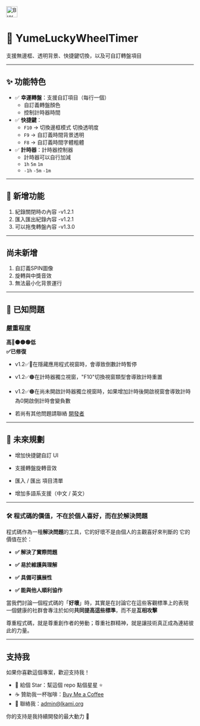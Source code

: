 <a href="https://www.buymeacoffee.com/kami_rzm" target="_blank">
  <img src="https://cdn.buymeacoffee.com/buttons/v2/default-yellow.png" alt="Buy Me A Coffee" style="height: 30px;" />
</a>


# 🎡 YumeLuckyWheelTimer                                                                                      

支援無邊框、透明背景、快捷鍵切換，以及可自訂轉盤項目

---

## ✨ 功能特色
- ✅ **幸運轉盤**：支援自訂項目（每行一個） 
  - 自訂義轉盤顏色
  - 控制計時器時間
- ✅ **快捷鍵**：  
  - `F10` → 切換邊框模式  切換透明度
  - `F9` → 自訂義時間背景透明
  - `F8` → 自訂義時間字體粗體
- ✅ **計時器**：計時器控制器
  - 計時器可以自行加減 
  - `1h` `5m` `1m`
  - `-1h` `-5m` `-1m`
---

## 🔧 新增功能
1. 紀錄關閉時の內容 -v1.2.1
2. 匯入匯出紀錄內容 -v1.2.1
3. 可以拖曳轉盤內容 -v1.3.0
---
## 尚未新增
1. 自訂義SPIN圖像
2. 旋轉與中獎音效
3. 無法最小化背景運行

---
## 🐞 已知問題
### 嚴重程度          
**高🔴🟠🟡🟢低**                      
**✅已修復**

- v1.2✅🔴在隱藏應用程式視窗時，會導致倒數計時暫停

- v1.2✅🟠在計時器獨立視窗，"F10"切換視窗類型會導致計時重置

- v1.2✅🟠在尚未開啟計時器獨立視窗時，如果增加計時後開啟視窗會導致計時為0開啟倒計時會變負數

- 若尚有其他問題請聯絡 [開發者](mailto:admin@lkami.org)

---

## 🔮 未來規劃

 - 增加快捷鍵自訂 UI

 - 支援轉盤旋轉音效

 - 匯入 / 匯出 項目清單

 - 增加多語系支援（中文 / 英文）
---
### 🛠 程式碼的價值，不在於個人喜好，而在於解決問題
程式碼作為一種**解決問題**的工具，它的好壞不是由個人的主觀喜好來判斷的
它的價值在於：

- **✅ 解決了實際問題**

- **✅ 易於維護與理解**

- **✅ 具備可擴展性**

- **✅ 能與他人順利協作**

當我們討論一個程式碼的「**好壞**」時，其實是在討論它在這些客觀標準上的表現
一個健康的社群會專注於如何**共同提高這些標準**，而不是**互相攻擊**

尊重程式碼，就是尊重創作者的勞動；尊重社群精神，就是讓技術真正成為連結彼此的力量。

---
## 支持我

如果你喜歡這個專案，歡迎支持我！

- 🌟 給個 Star：幫這個 repo 點個星星 ⭐  
- ☕ 贊助我一杯咖啡：[Buy Me a Coffee](https://buymeacoffee.com/kami_rzm) 
- 📨 聯絡我：admin@lkami.org  

你的支持是我持續開發的最大動力 🙌
